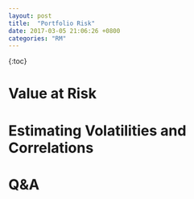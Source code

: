 ```yaml
---
layout: post
title:  "Portfolio Risk"
date: 2017-03-05 21:06:26 +0800
categories: "RM"
---
```


{:toc}



# Value at Risk





# Estimating Volatilities and Correlations





# Q&A

